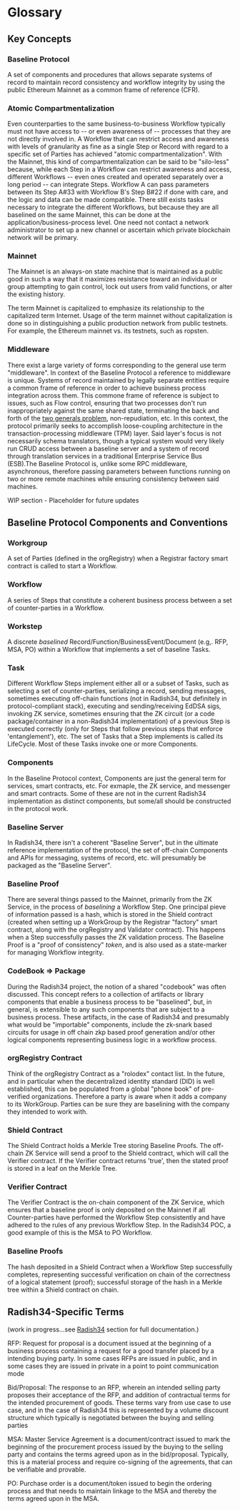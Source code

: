 # Glossary

## Key Concepts

### Baseline Protocol

A set of components and procedures that allows separate systems of record to maintain record consistency and workflow integrity by using the public Ethereum Mainnet as a common frame of reference \(CFR\).

### Atomic Compartmentalization

Even counterparties to the same business-to-business Workflow typically must not have access to -- or even awareness of -- processes that they are not directly involved in. A Workflow that can restrict access and awareness with levels of granularity as fine as a single Step or Record with regard to a specific set of Parties has achieved "atomic compartmentalization". With the Mainnet, this kind of compartmentalization can be said to be "silo-less" because, while each Step in a Workflow can restrict awareness and access, different Workflows -- even ones created and operated separately over a long period -- can integrate Steps. Workflow A can pass parameters between its Step A\#33 with Workflow B's Step B\#22 if done with care, and the logic and data can be made compatible. There still exists tasks necessary to integrate the different Workflows, but because they are all baselined on the same Mainnet, this can be done at the application/business-process level. One need not contact a network administrator to set up a new channel or ascertain which private blockchain network will be primary.

### **Mainnet**

The Mainnet is an always-on state machine that is maintained as a public good in such a way that it maximizes resistance toward an individual or group attempting to gain control, lock out users from valid functions, or alter the existing history. 

The term Mainnet is capitalized to emphasize its relationship to the capitalized term Internet. Usage of the term mainnet without capitalization is done so in distinguishing a public production network from public testnets. For example, the Ethereum mainnet vs. its testnets, such as ropsten.

### Middleware

There exist a large variety of forms corresponding to the general use term "middleware". In context of the Baseline Protocol a reference to middleware is unique. Systems of record maintained by legally separate entities require a common frame of reference in order to achieve business process integration across them. This commone frame of reference is subject to issues, such as Flow control, ensuring that two processes don't run inappropriately against the same shared state, terminating the back and forth of the [two generals problem](https://en.wikipedia.org/wiki/Two_Generals%27_Problem), non-repudiation, etc. In this context, the protocol primarily seeks to accomplish loose-coupling architecture in the transaction-processing middleware \(TPM\) layer. Said layer's focus is not necessarily schema translators, though a typical system would very likely run CRUD access between a baseline server and a system of record through translation services in a traditional Enterprise Service Bus \(ESB\).The Baseline Protocol is, unlike some RPC middleware, asynchronous, therefore passing parameters between functions running on two or more remote machines while ensuring consistency between said machines.

WIP section - Placeholder for future updates

## Baseline Protocol Components and Conventions

### Workgroup

A set of Parties \(defined in the orgRegistry\) when a Registrar factory smart contract is called to start a Workflow.

### Workflow

A series of Steps that constitute a coherent business process between a set of counter-parties in a Workflow.

### Workstep

A discrete _baselined_ Record/Function/BusinessEvent/Document \(e.g,. RFP, MSA, PO\) within a Workflow that implements a set of baseline Tasks.

### Task

Different Workflow Steps implement either all or a subset of Tasks, such as selecting a set of counter-parties, serializing a record, sending messages, sometimes executing off-chain functions \(not in Radish34, but definitely in protocol-compliant stack\), executing and sending/receiving EdDSA sigs, invoking ZK service, sometimes ensuring that the ZK circuit \(or a code package/container in a non-Radish34 implementation\) of a previous Step is executed correctly \(only for Steps that follow previous steps that enforce 'entanglement'\), etc. The set of Tasks that a Step implements is called its LifeCycle. Most of these Tasks invoke one or more Components.

### Components

In the Baseline Protocol context, Components are just the general term for services, smart contracts, etc. For exmaple, the ZK service, and messenger and smart contracts. Some of these are not in the current Radish34 implementation as distinct components, but some/all should be constructed in the protocol work.

### Baseline Server

In Radish34, there isn't a coherent "Baseline Server", but in the ultimate reference implementation of the protocol, the set of off-chain Components and APIs for messaging, systems of record, etc. will presumably be packaged as the "Baseline Server".

### Baseline Proof

There are several things passed to the Mainnet, primarily from the ZK Service, in the process of _baselining_ a Workflow Step. One principal pieve of information passed is a hash, which is stored in the Shield contract \(created when setting up a WorkGroup by the Registrar "factory" smart contract, along with the orgRegistry and Validator contract\). This happens when a Step successfully passes the ZK validation process. The Baseline Proof is a "proof of consistency" _token_, and is also used as a state-marker for managing Workflow integrity.

### CodeBook =&gt; Package

During the Radish34 project, the notion of a shared "codebook" was often discussed. This concept refers to a collection of artifacts or library components that enable a business process to be "baselined", but, in general, is extensible to any such components that are subject to a business process. These artifacts, in the case of Radish34 and presumably what would be "importable" components, include the zk-snark based circuits for usage in off chain zkp based proof generation and/or other logical components representing business logic in a workflow process.

### orgRegistry Contract

Think of the orgRegistry Contract as a "rolodex" contact list. In the future, and in particular when the decentralized identity standard \(DID\) is well established, this can be populated from a global "phone book" of pre-verified organizations. Therefore a party is aware when it adds a company to its WorkGroup. Parties can be sure they are baselining with the company they intended to work with.

### Shield Contract

The Shield Contract holds a Merkle Tree storing Baseline Proofs. The off-chain ZK Service will send a proof to the Shield contract, which will call the Verifier contract. If the Verifier contract returns 'true', then the stated proof is stored in a leaf on the Merkle Tree.

### Verifier Contract

The Verifier Contract is the on-chain component of the ZK Service, which ensures that a baseline proof is only deposited on the Mainnet if all Counter-parties have performed the Workflow Step consistently and have adhered to the rules of any previous Workflow Step. In the Radish34 POC, a good example of this is the MSA to PO Workflow.

### Baseline Proofs

The hash deposited in a Shield Contract when a Workflow Step successfully completes, representing successful verification on chain of the correctness of a logical statement \(proof\); successful storage of the hash in a Merkle tree within a Shield contract on chain.

## Radish34-Specific Terms

\(work in progress...see [Radish34]() section for full documentation.\)

RFP: Request for proposal is a document issued at the beginning of a business process containing a request for a good transfer placed by a intending buying party. In some cases RFPs are issued in public, and in some cases they are issued in private in a point to point communication mode

Bid/Proposal: The response to an RFP, wherein an intended selling party proposes their acceptance of the RFP, and addition of contractual terms for the intended procurement of goods. These terms vary from use case to use case, and in the case of Radish34 this is represented by a volume discount structure which typically is negotiated between the buying and selling parties

MSA: Master Service Agreement is a document/contract issued to mark the beginning of the procurement process issued by the buying to the selling party and contains the terms agreed upon as in the bid/proposal. Typically, this is a material process and require co-signing of the agreements, that can be verifiable and provable.

PO: Purchase order is a document/token issued to begin the ordering process and that needs to maintain linkage to the MSA and thereby the terms agreed upon in the MSA.

